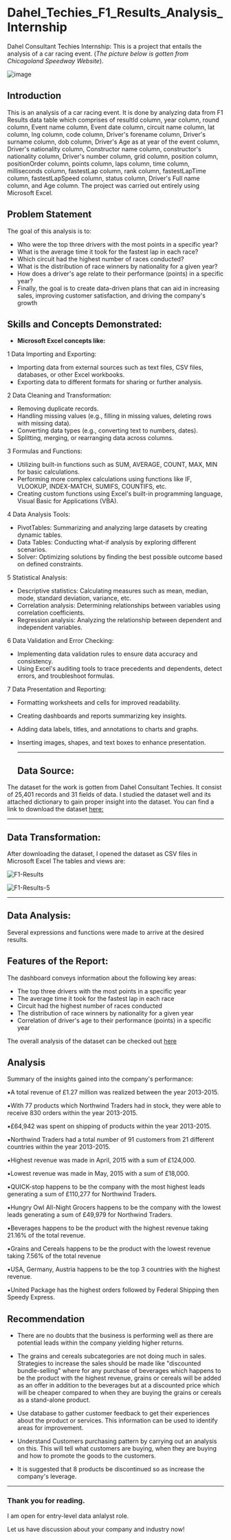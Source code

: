 # Dahel_Techies_F1_Results_Analysis_Internship
Dahel Consultant Techies Internship: This is a project that entails the analysis of a car racing event.
(*The picture below is gotten from Chicagoland Speedway Website*). 

![image](https://github.com/RemedyData/Dahel_Techies_F1_Results_Analysis_Internship/assets/137626163/2652429c-5587-426a-b9d0-53d7e12e3863)


## Introduction

This is an analysis of a car racing event. It is done by analyzing data from F1 Results data table which comprises of resultId column,	year column,	round column,	Event name column,	Event date column, 	circuit name column,	lat column,	lng column,	code column,	Driver's forename column,	Driver's surname column,	dob	column, Driver's Age as at year of the event column,	Driver's nationality column,	Constructor name column,	constructor's nationality column,	Driver's  number column,	grid column,	position column,	positionOrder column,	points column,	laps column,	time column,	milliseconds column, fastestLap column, rank column,	fastestLapTime column,	fastestLapSpeed column,	status column, Driver's Full name column, and	Age column. The project was carried out entirely using Microsoft Excel.

## Problem Statement

The goal of this analysis is to:

- Who were the top three drivers with the most points in a specific year? 
- What is the average time it took for the fastest lap in each race? 
- Which circuit had the highest number of races conducted? 
- What is the distribution of race winners by nationality for a given year?
- How does a driver's age relate to their performance (points) in a specific year?
- Finally, the goal is to create data-driven plans that can aid in increasing sales, improving customer satisfaction, and driving the company's growth

## Skills and Concepts Demonstrated:

- **Microsoft Excel concepts like:**

1 Data Importing and Exporting:

- Importing data from external sources such as text files, CSV files, databases, or other Excel workbooks.
- Exporting data to different formats for sharing or further analysis.

2 Data Cleaning and Transformation:

- Removing duplicate records.
- Handling missing values (e.g., filling in missing values, deleting rows with missing data).
- Converting data types (e.g., converting text to numbers, dates).
- Splitting, merging, or rearranging data across columns.

3 Formulas and Functions:

- Utilizing built-in functions such as SUM, AVERAGE, COUNT, MAX, MIN for basic calculations.
- Performing more complex calculations using functions like IF, VLOOKUP, INDEX-MATCH, SUMIFS, COUNTIFS, etc.
- Creating custom functions using Excel's built-in programming language, Visual Basic for Applications (VBA).

4 Data Analysis Tools:

- PivotTables: Summarizing and analyzing large datasets by creating dynamic tables.
- Data Tables: Conducting what-if analysis by exploring different scenarios.
- Solver: Optimizing solutions by finding the best possible outcome based on defined constraints.

5 Statistical Analysis:

- Descriptive statistics: Calculating measures such as mean, median, mode, standard deviation, variance, etc.
- Correlation analysis: Determining relationships between variables using correlation coefficients.
- Regression analysis: Analyzing the relationship between dependent and independent variables.

6 Data Validation and Error Checking:

- Implementing data validation rules to ensure data accuracy and consistency.
- Using Excel's auditing tools to trace precedents and dependents, detect errors, and troubleshoot formulas.

7 Data Presentation and Reporting:

- Formatting worksheets and cells for improved readability.
- Creating dashboards and reports summarizing key insights.
- Adding data labels, titles, and annotations to charts and graphs.
- Inserting images, shapes, and text boxes to enhance presentation.
 
   ---
  ## Data Source:
  
The dataset for the work is gotten from Dahel Consultant Techies. It consist of 25,401 records and 31 fields of data. I studied the dataset well and its attached dictionary to gain proper insight into the dataset. You can find a link to download the dataset [here:](https://docs.google.com/spreadsheets/d/17Al-7Yx0Yiy5-DNlq75YCYNIVJiQJj_k/edit?usp=drive_link&ouid=106022796380172080948&rtpof=true&sd=true)

   ---

## Data Transformation:

After downloading the dataset, I opened the dataset as CSV files in Microsoft Excel
The tables and views are:



![F1-Results](https://github.com/RemedyData/Dahel_Techies_F1_Results_Analysis_Internship/assets/137626163/2d66fd73-cbdf-4a4e-a12a-666eb7c46989)










![F1-Results-5](https://github.com/RemedyData/Dahel_Techies_F1_Results_Analysis_Internship/assets/137626163/a05b7b8e-8b29-47bc-afb7-70ebe0b2bcd9)














---


## Data Analysis:

Several expressions and functions were made to arrive at the desired results.

## Features of the Report:
The dashboard conveys information about the following key areas:
- The top three drivers with the most points in a specific year
- The average time it took for the fastest lap in each race
- Circuit had the highest number of races conducted
- The distribution of race winners by nationality for a given year
- Correlation of driver's age to their performance (points) in a specific year

The overall analysis of the dataset can be checked out [here](https://docs.google.com/spreadsheets/d/1FMqNROkBnrNnmsJ6FUrP1SYln76YwV5n/edit?usp=drive_link&ouid=106022796380172080948&rtpof=true&sd=true)

## Analysis

Summary of the insights gained into the company's performance: 

▪︎A total revenue of £1.27 million was realized between the year 2013-2015.

▪︎With 77 products which Northwind Traders had in stock, they were able to receive 830 orders within the year 2013-2015.

▪︎£64,942 was spent on shipping of products within the year 2013-2015.

▪︎Northwind Traders had a total number of 91 customers from 21 different countries within the year 2013-2015.

▪︎Highest revenue was made in April, 2015 with a sum of £124,000.

▪︎Lowest revenue was made in May, 2015 with a sum of £18,000.

▪︎QUICK-stop happens to be the company with the most highest leads generating a sum of £110,277 for Northwind Traders. 

▪︎Hungry Owl All-Night Grocers happens to be the company with the lowest leads generating a sum of £49,979 for Northwind Traders. 

▪︎Beverages happens to be the product with the highest revenue taking 21.16% of the total revenue.

▪︎Grains and Cereals happens to be the product with the lowest revenue taking 7.56% of the total revenue 

▪︎USA, Germany, Austria happens to be the top 3 countries with the highest revenue. 

▪︎United Package has the highest orders followed by Federal Shipping then Speedy Express.


## Recommendation

- There are no doubts that the business is performing well as there are potential leads within the company yielding higher returns.

- The grains and cereals subcategories are not doing much in sales. Strategies to increase the sales should be made like "discounted bundle-selling" where for any purchase of beverages which happens to be the product with the highest revenue, grains or cereals will be added as an offer in addition to the beverages but at a discounted price which will be cheaper compared to when they are buying the grains or cereals as a stand-alone product.

 - Use database to gather customer feedback to get their experiences about the product or services. This information can be used to identify areas for improvement.

 - Understand Customers purchasing pattern by carrying out an analysis on this. This will tell what customers are buying, when they are buying  and how to promote the goods to the customers.

 - It is suggested that 8 products be discontinued so as increase the company's leverage. 


---

### Thank you for reading.

I am open for entry-level data anlalyst role.

Let us have discussion about your company and industry now!
